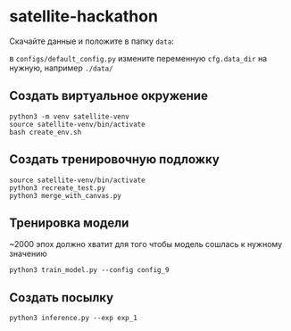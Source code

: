 # satellite-hackathon

Скачайте данные и положите в папку ```data```:

в ```configs/default_config.py``` измените переменную  ```cfg.data_dir``` на нужную, например ```./data/```

## Создать виртуальное окружение

```
python3 -m venv satellite-venv
source satellite-venv/bin/activate
bash create_env.sh
```

## Создать тренировочную подложку

```
source satellite-venv/bin/activate
python3 recreate_test.py
python3 merge_with_canvas.py
```

## Тренировка модели
~2000 эпох должно хватит для того чтобы модель сошлась к нужному значению

```
python3 train_model.py --config config_9
```

## Создать посылку
```
python3 inference.py --exp exp_1
```
